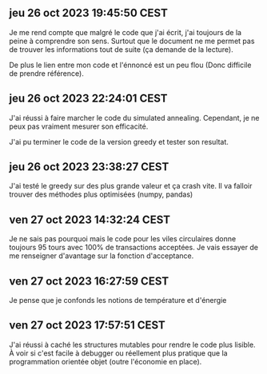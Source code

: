 ## jeu 26 oct 2023 19:45:50 CEST

Je me rend compte que malgré le code que j'ai écrit, j'ai toujours de la peine à comprendre son sens. Surtout que le document ne me permet pas de trouver les informations tout de suite (ça demande de la lecture).

De plus le lien entre mon code et l'énnoncé est un peu flou (Donc difficile de prendre référence).

## jeu 26 oct 2023 22:24:01 CEST

J'ai réussi à faire marcher le code du simulated annealing. Cependant, je ne peux pas vraiment mesurer son efficacité.

J'ai pu terminer le code de la version greedy et tester son resultat.

## jeu 26 oct 2023 23:38:27 CEST

J'ai testé le greedy sur des plus grande valeur et ça crash vite. Il va falloir trouver des méthodes plus optimisées (numpy, pandas)

## ven 27 oct 2023 14:32:24 CEST
Je ne sais pas pourquoi mais le code pour les viles circulaires donne toujours 95 tours avec 100% de transactions acceptées.
Je vais essayer de me renseigner d'avantage sur la fonction d'acceptance.

## ven 27 oct 2023 16:27:59 CEST
Je pense que je confonds les notions de température et d'énergie

## ven 27 oct 2023 17:57:51 CEST
J'ai réussi à caché les structures mutables pour rendre le code plus lisible.
À voir si c'est facile à debugger ou réellement plus pratique que la programmation orientée objet (outre l'économie en place).

